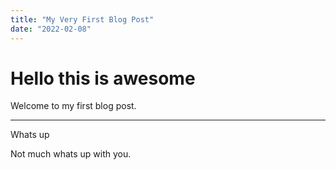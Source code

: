```yaml
---
title: "My Very First Blog Post"
date: "2022-02-08"
---
```


# Hello this is awesome

Welcome to my first blog post.

___

Whats up

Not much whats up with you.